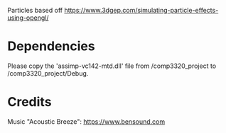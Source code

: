 Particles based off https://www.3dgep.com/simulating-particle-effects-using-opengl/

# Dependencies

Please copy the 'assimp-vc142-mtd.dll' file from /comp3320_project to /comp3320_project/Debug.

# Credits

Music "Acoustic Breeze": https://www.bensound.com
